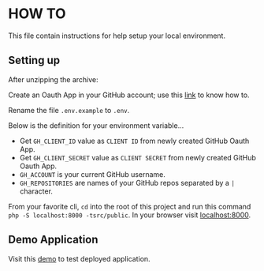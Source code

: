 # HOW TO

This file contain instructions for help setup your local environment.

## Setting up
After unzipping the archive:

Create an Oauth App in your GitHub account; use this [link](https://docs.github.com/en/developers/apps/creating-an-oauth-app) to know how to.

Rename the file `.env.example` to `.env`.

Below is the definition for your environment variable...

* Get `GH_CLIENT_ID` value as `CLIENT ID` from newly created GitHub Oauth App.
* Get `GH_CLIENT_SECRET` value as `CLIENT SECRET` from newly created GitHub Oauth App.
* `GH_ACCOUNT` is your current GitHub username.
* `GH_REPOSITORIES` are names of your GitHub repos separated by a `|` character.

From your favorite cli, `cd` into the root of this project and run this command `php -S localhost:8000 -tsrc/public`.
In your browser visit [localhost:8000](localhost:8000).


## Demo Application
Visit this [demo](https://centrakanban.herokuapp.com/) to test deployed application.
